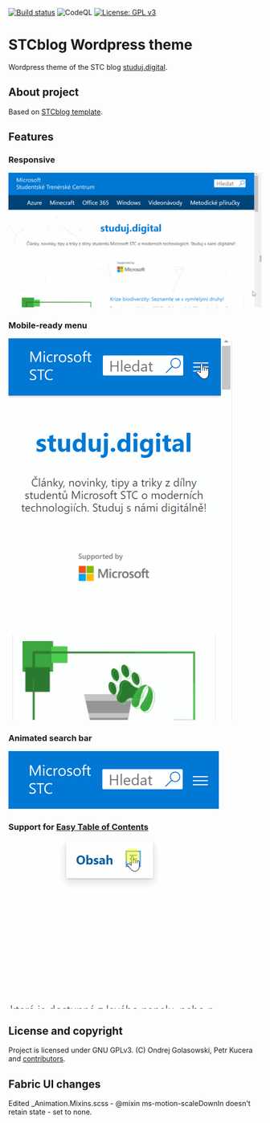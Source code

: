[![Build status](https://dev.azure.com/OndrejGolasowski/stcblog/_apis/build/status/stcblog-CI)](https://dev.azure.com/OndrejGolasowski/stcblog/_build/latest?definitionId=2)
![CodeQL](https://github.com/MicrosoftSTC/stcblog/workflows/CodeQL/badge.svg)
[![License: GPL v3](https://img.shields.io/badge/License-GPLv3-blue.svg)](https://www.gnu.org/licenses/gpl-3.0)

# STCblog Wordpress theme
Wordpress theme of the STC blog [studuj.digital](https://studuj.digital/).

## About project
Based on [STCblog template](https://github.com/andreondra/stcblog).

## Features
### Responsive
![](docs/img/readme1.gif)

### Mobile-ready menu
![](docs/img/readme2.gif)

### Animated search bar
![](docs/img/readme3.gif)

### Support for [Easy Table of Contents](https://wordpress.org/plugins/easy-table-of-contents/)
![](docs/img/readme4.gif)

## License and copyright
Project is licensed under GNU GPLv3.
(C) Ondrej Golasowski, Petr Kucera and [contributors](https://github.com/MicrosoftSTC/stcblog/graphs/contributors).

## Fabric UI changes
Edited _Animation.Mixins.scss - @mixin ms-motion-scaleDownIn doesn't retain state - set to none.
